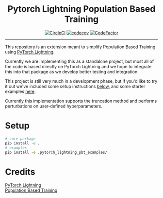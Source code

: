 <div align="center">

# Pytorch Lightning Population Based Training  
[![CircleCI](https://circleci.com/gh/corypaik/pytorch-lightning-pbt.svg?style=shield&circle-token=9400bcc91d4ae20ea1cf7526c1d84b6cdc759210)](https://circleci.com/gh/corypaik/pytorch-lightning-pbt) 
[![codecov](https://codecov.io/gh/corypaik/pytorch-lightning-pbt/branch/master/graph/badge.svg?token=2yDGmpQZ7h)](https://codecov.io/gh/corypaik/pytorch-lightning-pbt)
[![CodeFactor](https://www.codefactor.io/repository/github/corypaik/pytorch-lightning-pbt/badge)](https://www.codefactor.io/repository/github/corypaik/pytorch-lightning-pbt)

</div>

---
This repository is an extension meant to simplify Population Based Training using [PyTorch Lightning](https://github.com/PytorchLightning/pytorch-lightning).

Currently we are implementing this as a standalone project, but most all of the code is based directly on PyTorch Lightning
and we hope to integrate this into that package as we develop better testing and integration. 

This project is still very much in a development phase, but if you'd like to try it out we've included 
some setup instructions [below](#setup), and some starter examples [here](pytorch_lightning_pbt_examples). 

Currently this implementation supports the truncation method and performs perturbations on user-defined hyperparameters.


# Setup
```bash
# core package
pip install -e .
# examples
pip install -e .pytorch_lightning_pbt_examples/
```


# Credits
[PyTorch Lightning](https://github.com/PytorchLightning/pytorch-lightning)  
[Population Based Training](https://deepmind.com/blog/article/population-based-training-neural-networks)
